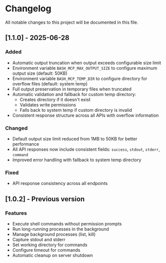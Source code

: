# Changelog

All notable changes to this project will be documented in this file.

## [1.1.0] - 2025-06-28

### Added

- Automatic output truncation when output exceeds configurable size limit
- Environment variable `BASH_MCP_MAX_OUTPUT_SIZE` to configure maximum output size (default: 50KB)
- Environment variable `BASH_MCP_TEMP_DIR` to configure directory for overflow files (default: system temp)
- Full output preservation in temporary files when truncated
- Automatic validation and fallback for custom temp directory:
  - Creates directory if it doesn't exist
  - Validates write permissions
  - Falls back to system temp if custom directory is invalid
- Consistent response structure across all APIs with overflow information

### Changed

- Default output size limit reduced from 1MB to 50KB for better performance
- All API responses now include consistent fields: `success`, `stdout`, `stderr`, `command`
- Improved error handling with fallback to system temp directory

### Fixed

- API response consistency across all endpoints

## [1.0.2] - Previous version

### Features

- Execute shell commands without permission prompts
- Run long-running processes in the background
- Manage background processes (list, kill)
- Capture stdout and stderr
- Set working directory for commands
- Configure timeout for commands
- Automatic cleanup on server shutdown
